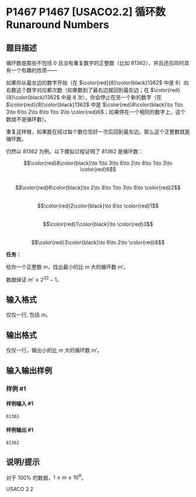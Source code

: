 # P1467 P1467 [USACO2.2] 循环数 Runaround Numbers

## 题目描述

循环数是那些不包括 $0$ 且没有重复数字的正整数（比如 $81362$），并且还应同时具有一个有趣的性质——

如果你从最左边的数字开始（在 $\color{red}{8}\color{black}1362$ 中是 $8$）向右数这个数字对应都次数（如果数到了最右边就回到最左边；在 $\color{red}{8}\color{black}1362$ 中是 $8$ 次），你会停止在另一个新的数字（在 $\color{red}{8}\color{black}1362$ 中是 $\color{red}8\color{black}\to 1\to 3\to 6\to 2\to 8\to 1\to 3\to \color{red}6$；如果停在一个相同的数字上，这个数就不是循环数）。

重复这样做，如果能在经过每个数位恰好一次后回到最左边，那么这个正整数就是循环数。

仍然以 $81362$ 为例，以下模拟过程证明了 $81362$ 是循环数：

$$\color{red}8\color{black}\to 1\to 3\to 6\to 2\to 8\to 1\to 3\to \color{red}6$$  
$$\color{red}6\color{black}\to 2\to 8\to 1\to 3\to 6\to \color{red}2$$   
$$\color{red}2\color{black}\to 8\to \color{red}1$$  
$$\color{red}1\color{black}\to \color{red}3$$  
$$\color{red}3\color{black}\to 6\to 2\to  \color{red}8$$  

**任务：**

给你一个正整数 $m$，找出最小的比 $m$ 大的循环数 $m'$。

数据保证 $m' \le 2^{32}-1$。

## 输入格式

仅仅一行, 包括 $m$。

## 输出格式

仅仅一行，输出小的比 $m$ 大的循环数 $m'$。

## 输入输出样例

### 样例 #1

#### 样例输入 #1

```
81361
```

#### 样例输出 #1

```
81362
```

## 说明/提示

对于 $100\%$ 的数据，$1\le m \le 10^9$。

USACO 2.2
